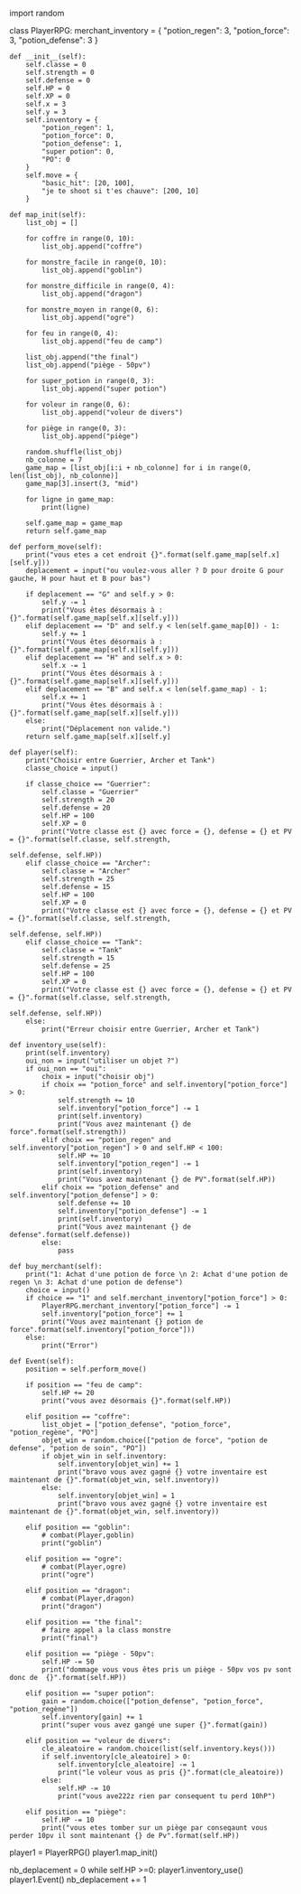 import random

class PlayerRPG:
    merchant_inventory = {
        "potion_regen": 3,
        "potion_force": 3,
        "potion_defense": 3
    }

    def __init__(self):
        self.classe = 0
        self.strength = 0
        self.defense = 0
        self.HP = 0
        self.XP = 0
        self.x = 3
        self.y = 3
        self.inventory = {
            "potion_regen": 1,
            "potion_force": 0,
            "potion_defense": 1,
            "super potion": 0,
            "PO": 0
        }
        self.move = {
            "basic_hit": [20, 100],
            "je te shoot si t'es chauve": [200, 10]
        }

    def map_init(self):
        list_obj = []

        for coffre in range(0, 10):
            list_obj.append("coffre")

        for monstre_facile in range(0, 10):
            list_obj.append("goblin")

        for monstre_difficile in range(0, 4):
            list_obj.append("dragon")

        for monstre_moyen in range(0, 6):
            list_obj.append("ogre")

        for feu in range(0, 4):
            list_obj.append("feu de camp")

        list_obj.append("the final")
        list_obj.append("piège - 50pv")

        for super_potion in range(0, 3):
            list_obj.append("super potion")

        for voleur in range(0, 6):
            list_obj.append("voleur de divers")

        for piège in range(0, 3):
            list_obj.append("piège")

        random.shuffle(list_obj)
        nb_colonne = 7
        game_map = [list_obj[i:i + nb_colonne] for i in range(0, len(list_obj), nb_colonne)]
        game_map[3].insert(3, "mid")

        for ligne in game_map:
            print(ligne)

        self.game_map = game_map
        return self.game_map

    def perform_move(self):
        print("vous etes a cet endroit {}".format(self.game_map[self.x][self.y]))
        deplacement = input("ou voulez-vous aller ? D pour droite G pour gauche, H pour haut et B pour bas")

        if deplacement == "G" and self.y > 0:
            self.y -= 1
            print("Vous êtes désormais à : {}".format(self.game_map[self.x][self.y]))
        elif deplacement == "D" and self.y < len(self.game_map[0]) - 1:
            self.y += 1
            print("Vous êtes désormais à : {}".format(self.game_map[self.x][self.y]))
        elif deplacement == "H" and self.x > 0:
            self.x -= 1
            print("Vous êtes désormais à : {}".format(self.game_map[self.x][self.y]))
        elif deplacement == "B" and self.x < len(self.game_map) - 1:
            self.x += 1
            print("Vous êtes désormais à : {}".format(self.game_map[self.x][self.y]))
        else:
            print("Déplacement non valide.")
        return self.game_map[self.x][self.y]

    def player(self):
        print("Choisir entre Guerrier, Archer et Tank")
        classe_choice = input()

        if classe_choice == "Guerrier":
            self.classe = "Guerrier"
            self.strength = 20
            self.defense = 20
            self.HP = 100
            self.XP = 0
            print("Votre classe est {} avec force = {}, defense = {} et PV = {}".format(self.classe, self.strength,
                                                                                        self.defense, self.HP))
        elif classe_choice == "Archer":
            self.classe = "Archer"
            self.strength = 25
            self.defense = 15
            self.HP = 100
            self.XP = 0
            print("Votre classe est {} avec force = {}, defense = {} et PV = {}".format(self.classe, self.strength,
                                                                                        self.defense, self.HP))
        elif classe_choice == "Tank":
            self.classe = "Tank"
            self.strength = 15
            self.defense = 25
            self.HP = 100
            self.XP = 0
            print("Votre classe est {} avec force = {}, defense = {} et PV = {}".format(self.classe, self.strength,
                                                                                        self.defense, self.HP))
        else:
            print("Erreur choisir entre Guerrier, Archer et Tank")

    def inventory_use(self):
        print(self.inventory)
        oui_non = input("utiliser un objet ?")
        if oui_non == "oui":
            choix = input("choisir obj")
            if choix == "potion_force" and self.inventory["potion_force"] > 0:
                self.strength += 10
                self.inventory["potion_force"] -= 1
                print(self.inventory)
                print("Vous avez maintenant {} de force".format(self.strength))
            elif choix == "potion_regen" and self.inventory["potion_regen"] > 0 and self.HP < 100:
                self.HP += 10
                self.inventory["potion_regen"] -= 1
                print(self.inventory)
                print("Vous avez maintenant {} de PV".format(self.HP))
            elif choix == "potion_defense" and self.inventory["potion_defense"] > 0:
                self.defense += 10
                self.inventory["potion_defense"] -= 1
                print(self.inventory)
                print("Vous avez maintenant {} de defense".format(self.defense))
            else:
                pass

    def buy_merchant(self):
        print("1: Achat d'une potion de force \n 2: Achat d'une potion de regen \n 3: Achat d'une potion de defense")
        choice = input()
        if choice == "1" and self.merchant_inventory["potion_force"] > 0:
            PlayerRPG.merchant_inventory["potion_force"] -= 1
            self.inventory["potion_force"] += 1
            print("Vous avez maintenant {} potion de force".format(self.inventory["potion_force"]))
        else:
            print("Error")

    def Event(self):
        position = self.perform_move()

        if position == "feu de camp":
            self.HP += 20
            print("vous avez désormais {}".format(self.HP))

        elif position == "coffre":
            list_objet = ["potion_defense", "potion_force", "potion_regène", "PO"]
            objet_win = random.choice(["potion de force", "potion de defense", "potion de soin", "PO"])
            if objet_win in self.inventory:
                self.inventory[objet_win] += 1
                print("bravo vous avez gagné {} votre inventaire est maintenant de {}".format(objet_win, self.inventory))
            else:
                self.inventory[objet_win] = 1
                print("bravo vous avez gagné {} votre inventaire est maintenant de {}".format(objet_win, self.inventory))

        elif position == "goblin":
            # combat(Player,goblin)
            print("goblin")

        elif position == "ogre":
            # combat(Player,ogre)
            print("ogre")

        elif position == "dragon":
            # combat(Player,dragon)
            print("dragon")

        elif position == "the final":
            # faire appel a la class monstre
            print("final")

        elif position == "piège - 50pv":
            self.HP -= 50
            print("dommage vous vous êtes pris un piège - 50pv vos pv sont donc de  {}".format(self.HP))

        elif position == "super potion":
            gain = random.choice(["potion_defense", "potion_force", "potion_regène"])
            self.inventory[gain] += 1
            print("super vous avez gangé une super {}".format(gain))

        elif position == "voleur de divers":
            cle_aleatoire = random.choice(list(self.inventory.keys()))
            if self.inventory[cle_aleatoire] > 0:
                self.inventory[cle_aleatoire] -= 1
                print("le voleur vous as pris {}".format(cle_aleatoire))
            else:
                self.HP -= 10
                print("vous ave222z rien par consequent tu perd 10hP")

        elif position == "piège":
            self.HP -= 10
            print("vous etes tomber sur un piège par conseqaunt vous perder 10pv il sont maintenant {} de Pv".format(self.HP))


player1 = PlayerRPG()
player1.map_init()

nb_deplacement = 0
while self.HP >=0:
    player1.inventory_use()
    player1.Event()
    nb_deplacement += 1
